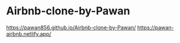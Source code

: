 # Airbnb-clone-by-Pawan
https://pawan856.github.io/Airbnb-clone-by-Pawan/
https://pawan-airbnb.netlify.app/

